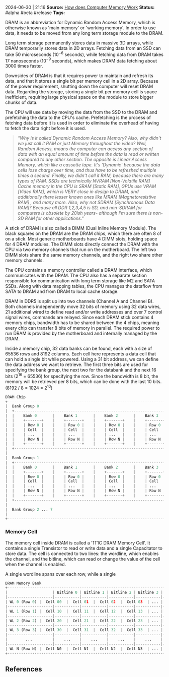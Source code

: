 2024-06-30 | 21:16
**Source:** [How does Computer Memory Work](https://www.youtube.com/watch?v=7J7X7aZvMXQ&pp=ygUdaG93IGRvZXMgY29tcHV0ZXIgbWVtb3J5IHdvcms%3D) 
**Status:** #alpha #beta #release
**Tags:** 

DRAM is an abbreviation for Dynamic Random Access Memory, which is otherwise known as 'main memory' or 'working memory'.  In order to use data, it needs to be moved from any long term storage module to the DRAM. 

Long term storage permanently stores data in massive 3D arrays, while DRAM temporarily stores data in 2D arrays. Fetching data from an SSD can take 50 microseconds (10$^-$$^6$ seconds), while fetching data from DRAM takes 17 nanoseconds (10$^-$$^9$ seconds), which makes DRAM data fetching about 3000 times faster. 

Downsides of DRAM is that it requires power to maintain and refresh its data, and that it stores a single bit per memory cell in a 2D array. Because of the power requirement, shutting down the computer will reset DRAM data. Regarding the storage, storing a single bit per memory cell is space inefficient, requiring large physical space on the module to store bigger chunks of data. 

The CPU will use data by moving the data from the SSD to the DRAM and prefetching the data to the CPU's cache. Prefetching is the process of fetching data before it is used in order to eliminate the overhead of having to fetch the data right before it is used.

>*"Why is it called Dynamic Random Access Memory? Also, why didn't we just call it RAM or just Memory throughout the video? Well, Random Access, means the computer can access any section of data with an equal amount of time before the data is read or written compared to any other section. The opposite is Linear Access Memory, which like a cassette tape. It's 'Dynamic' because the data cells lose charge over time, and thus have to be refreshed multiple times a second. Finally, we didn't call it RAM, because there are many types of RAM. SSDs are technically NVRAM [Non-Volatile RAM] Cache memory in the CPU is SRAM [Static RAM], GPUs use VRAM [Video RAM], which is VERY close in design to DRAM, and additionally there lesser known ones like MRAM [Magnetoresistive RAM] , and many more. Also, why not SDRAM [Synchronous Data RAM]? Because all DDR 1,2,3,4,5 is SD, and non-SDRAM for computers is obsolete by 20ish years- although I'm sure there is non-SD RAM for other applications."*

A stick of DRAM is also called a DIMM (Dual Inline Memory Module). The black squares on the DRAM are the DRAM chips, which there are often 8 of on a stick. Most generic motherboards have 4 DIMM slots, holding space for 4 DRAM modules. The DIMM slots directly connect the DRAM with the CPU via two memory channels that run on the motherboard. The left two DIMM slots share the same memory channels, and the right two share other memory channels.

The CPU contains a memory controller called a DRAM interface, which communicates with the DRAM. The CPU also has a separate section responsible for communication with long term storage like M2 and SATA SSDs. Along with data mapping tables, the CPU manages the dataflow from SATA to DRAM and from DRAM to local cache storage. 

DRAM in DDR5 is split up into two channels (Channel A and Channel B). Both channels independently move 32 bits of memory using 32 data wires, 21 additional wired to define read and/or write addresses and over 7 control signal wires, commands are relayed. Since each DRAM stick contains 4 memory chips, bandwidth has to be shared between the 4 chips, meaning every chip can transfer 8 bits of memory in parallel. The required power to run DRAM is provided by the motherboard and internally managed by the DRAM.

Inside a memory chip, 32 data banks can be found, each with a size of 65536 rows and 8192 columns. Each cell here represents a data cell that can hold a single bit while powered. Using a 31 bit address, we can define the data address we want to retrieve. The first three bits are used for specifying the bank group, the next two for the databank and the next 16 bits (2$^1$$^6$ = 65536) for specifying the row. Since the bandwidth is 8 bit, the memory will be retrieved per 8 bits, which can be done with the last 10 bits. (8192 / 8 = 1024 = 2$^1$$^0$)  

```python
DRAM Chip
+-----------------------------------------------------------------------------+
|  Bank Group 0                                                               |
|  +-----------------------------------------------------------------------+  | 
|  |    Bank 0       |    Bank 1       |    Bank 2       |    Bank 3       |  |
|  |    +-------+    |    +-------+    |    +-------+    |    +-------+    |  |
|  |    | Row 0 |    |    | Row 0 |    |    | Row 0 |    |    | Row 0 |    |  |
|  |    | Cell  |    |    | Cell  |    |    | Cell  |    |    | Cell  |    |  |
|  |    | ...   |    |    | ...   |    |    | ...   |    |    | ...   |    |  |
|  |    | Row N |    |    | Row N |    |    | Row N |    |    | Row N |    |  |
|  |    +-------+    |    +-------+    |    +-------+    |    +-------+    |  |
|  +-----------------------------------------------------------------------+  |
|                                                                             |
|  Bank Group 1                                                               |
|  +-----------------------------------------------------------------------+  |
|  |    Bank 0       |    Bank 1       |    Bank 2       |    Bank 3       |  | 
|  |    +-------+    |    +-------+    |    +-------+    |    +-------+    |  | 
|  |    | Row 0 |    |    | Row 0 |    |    | Row 0 |    |    | Row 0 |    |  | 
|  |    | Cell  |    |    | Cell  |    |    | Cell  |    |    | Cell  |    |  | 
|  |    | ...   |    |    | ...   |    |    | ...   |    |    | ...   |    |  | 
|  |    | Row N |    |    | Row N |    |    | Row N |    |    | Row N |    |  | 
|  |    +-------+    |    +-------+    |    +-------+    |    +-------+    |  | 
|  +-----------------------------------------------------------------------+  |
|                                                                             |
|  Bank Group 2 ... 7                                                         | 
|                                                                             |
+-----------------------------------------------------------------------------+
```


### Memory Cell
The memory cell inside DRAM is called a '1T1C DRAM Memory Cell'. It contains a single Transistor to read or write data and a single Capacitator to store data. The cell is connected to two lines: the wordline, which enables the channel, and the bitline, which can read or change the value of the cell when the channel is enabled.

A single wordline spans over each row, while a single 

```python
DRAM Memory Bank
+--------------------------------------------------------------------------------+
|                    | Bitline 0 | Bitline 1 | Bitline 2 | Bitline 3 | ... | BL N |
|--------------------|-----------|-----------|-----------|-----------|-----|------|
| WL 0 (Row 0) |  Cell 00  |  Cell 01  |  Cell 02  |  Cell 03  | ... |  Cell 0N  |
|--------------------|-----------|-----------|-----------|-----------|-----|-----------|
| WL 1 (Row 1) |  Cell 10  |  Cell 11  |  Cell 12  |  Cell 13  | ... |  Cell 1N  |
|--------------------|-----------|-----------|-----------|-----------|-----|-----------|
| WL 2 (Row 2) |  Cell 20  |  Cell 21  |  Cell 22  |  Cell 23  | ... |  Cell 2N  |
|--------------------|-----------|-----------|-----------|-----------|-----|-----------|
| WL 3 (Row 3) |  Cell 30  |  Cell 31  |  Cell 32  |  Cell 33  | ... |  Cell 3N  |
|--------------------|-----------|-----------|-----------|-----------|-----|-----------|
|        ...         |    ...    |    ...    |    ...    |    ...    | ... |    ...    |
|--------------------|-----------|-----------|-----------|-----------|-----|-----------|
| WL N (Row N) |  Cell N0  |  Cell N1  |  Cell N2  |  Cell N3  | ... |  Cell NN  |
+--------------------------------------------------------------------------------+

```



## References 
 
